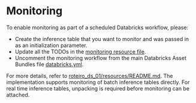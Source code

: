 # Monitoring

To enable monitoring as part of a scheduled Databricks workflow, please:
- Create the inference table that you want to monitor and was passed in as an initialization parameter.
- Update all the TODOs in the [monitoring resource file](../resources/monitoring-resource.yml).
- Uncomment the monitoring workflow from the main Databricks Asset Bundles file [databricks.yml](../databricks.yml).

For more details, refer to [roteiro_ds_01/resources/README.md](../resources/README.md). 
The implementation supports monitoring of batch inference tables directly.
For real time inference tables, unpacking is required before monitoring can be attached.
